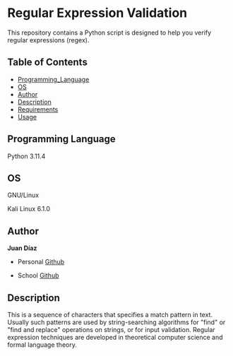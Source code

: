 # Regular Expression Validation

This repository contains a Python script is designed to help you verify regular expressions (regex). 

## Table of Contents

- [Programming_Language](#programming-language)
- [OS](#os)
- [Author](#author)
- [Description](#description)
- [Requirements](#requirements)
- [Usage](#usage)

## Programming Language

Python 3.11.4

## OS 

GNU/Linux

Kali Linux 6.1.0

## Author

**Juan Díaz** 

* Personal [Github](https://github.com/Fuan200/) 

* School [Github](https://github.com/JuanDiazuwu)

## Description

This is a sequence of characters that specifies a match pattern in text. Usually such patterns are used by string-searching algorithms for "find" or "find and replace" operations on strings, or for input validation. Regular expression techniques are developed in theoretical computer science and formal language theory.

